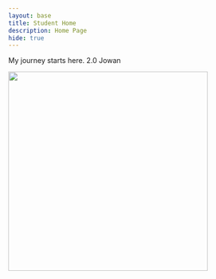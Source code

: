 ```yaml
---
layout: base
title: Student Home 
description: Home Page
hide: true
---
```


My journey starts here. 2.0 Jowan



<img src="https://i.pinimg.com/originals/25/e3/f7/25e3f70fbcd49d9798d8f2f6e43fa1c4.gif" width= "400" height="400">

